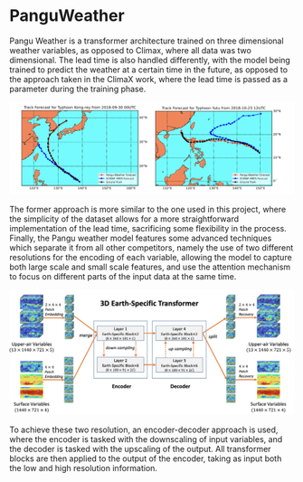 # PanguWeather

Pangu Weather is a transformer architecture trained on three dimensional weather variables, as opposed to Climax, where all data was two dimensional. The lead time
is also handled differently, with the model being trained to predict the weather at a certain time in
the future, as opposed to the approach taken in the ClimaX work, where the lead time is passed as
a parameter during the training phase. 

![PanguWeather Architecture](./imgs/pangu2.png)

The former approach is more similar to the one used in this
project, where the simplicity of the dataset allows for a more straightforward implementation of the
lead time, sacrificing some flexibility in the process. Finally, the Pangu weather model features some
advanced techniques which separate it from all other competitors, namely the use of two different
resolutions for the encoding of each variable, allowing the model to capture both large scale and small
scale features, and use the attention mechanism to focus on different parts of the input data at the
same time. 

![PanguWeather Architecture](./imgs/pangu1.png)

To achieve these two resolution, an encoder-decoder approach is used, where the encoder
is tasked with the downscaling of input variables, and the decoder is tasked with the upscaling of the
output. All transformer blocks are then applied to the output of the encoder, taking as input both
the low and high resolution information.